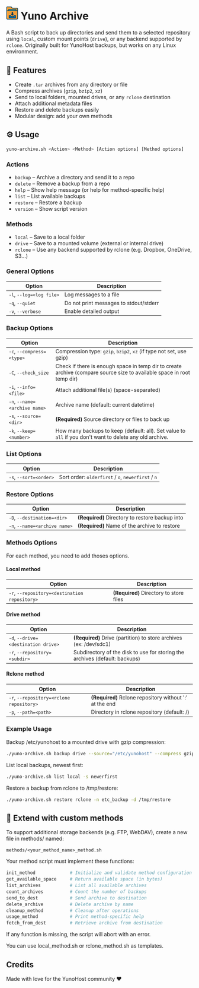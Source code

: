 <h1>
  <img src="./logo.png" width="32px" alt="Logo of Yuno Archive">
  Yuno Archive
</h1>

A Bash script to back up directories and send them to a selected repository using `local`, custom mount points (`drive`), or any backend supported by `rclone`. Originally built for YunoHost backups, but works on any Linux environment.


## 🧰 Features

- Create `.tar` archives from any directory or file
- Compress archives (`gzip`, `bzip2`, `xz`)
- Send to local folders, mounted drives, or any `rclone` destination
- Attach additional metadata files
- Restore and delete backups easily
- Modular design: add your own methods

## ⚙️ Usage

```bash
yuno-archive.sh <Action> <Method> [Action options] [Method options]
```

### Actions

- `backup` – Archive a directory and send it to a repo
- `delete` – Remove a backup from a repo
- `help` – Show help message (or help <Method> for method-specific help)
- `list` – List available backups
- `restore` – Restore a backup
- `version` – Show script version

### Methods

- `local` – Save to a local folder
- `drive` – Save to a mounted volume (external or internal drive)
- `rclone` – Use any backend supported by rclone (e.g. Dropbox, OneDrive, S3...)

### General Options

Option|Description
------|-----------
`-l`, `--log=<log file>`|Log messages to a file|
`-q`, `--quiet`|Do not print messages to stdout/stderr
`-v`, `--verbose`|Enable detailed output

### Backup Options

Option|Description
------|-----------
`-c`, `--compress=<type>`| Compression type: `gzip`, `bzip2`, `xz` (if type not set, use gzip)
`-C`, `--check_size` | Check if there is enough space in temp dir to create archive (compare source size to available space in root temp dir)
`-i`, `--info=<file>`| Attach additional file(s) (space-separated)
`-n`, `--name=<archive name>`|Archive name (default: current datetime)
`-s`, `--source=<dir>`| **(Required)** Source directory or files to back up
`-k`, `--keep=<number>`| How many backups to keep (default: all). Set value to `all` if you don't want to delete any old archive.

### List Options

Option|Description
------|-----------
`-s`, `--sort=<order>`|Sort order: `olderfirst` / `o`, `newerfirst` / `n`

### Restore Options
Option|Description
------|-----------
`-D`, `--destination=<dir>`|**(Required)** Directory to restore backup into
`-n`, `--name=<archive name>`|**(Required)** Name of the archive to restore

### Methods Options

For each method, you need to add thoses options.

#### Local method

Option|Description
------|-----------
`-r`, `--repository=<destination repository>`| **(Required)** Directory to store files

#### Drive method

Option|Description
------|-----------
`-d`, `--drive=<destination drive>` | **(Required)** Drive (partition) to store archives (ex: /dev/sdc1)
`-r`, `--repository=<subdir>`| Subdirectory of the disk to use for storing the archives (default: backups)

#### Rclone method

Option|Description
------|-----------
`-r`, `--repository=<rclone repository>`| **(Required)** Rclone repository without ':' at the end
`-p`, `--path=<path>`| Directory in rclone repository (default: /)

### Example Usage

Backup /etc/yunohost to a mounted drive with gzip compression:
```bash
./yuno-archive.sh backup drive --source="/etc/yunohost" --compress gzip -n etc_backup -d /dev/sdg2
```
List local backups, newest first:
```bash
./yuno-archive.sh list local -s newerfirst
```
Restore a backup from rclone to /tmp/restore:
```bash
./yuno-archive.sh restore rclone -n etc_backup -d /tmp/restore
```

## 🧩 Extend with custom methods

To support additional storage backends (e.g. FTP, WebDAV), create a new file in methods/ named:
```
methods/<your_method_name>_method.sh
```
Your method script must implement these functions:
```bash
init_method             # Initialize and validate method configuration
get_available_space     # Return available space (in bytes)
list_archives           # List all available archives
count_archives          # Count the number of backups
send_to_dest            # Send archive to destination
delete_archive          # Delete archive by name
cleanup_method          # Cleanup after operations
usage_method            # Print method-specific help
fetch_from_dest         # Retrieve archive from destination
```
If any function is missing, the script will abort with an error.

You can use local_method.sh or rclone_method.sh as templates.

## Credits

Made with love for the YunoHost community ❤️
